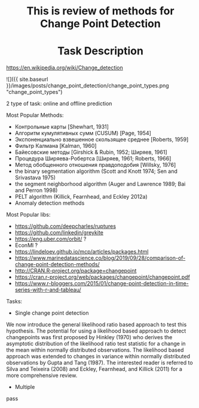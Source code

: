 <h1><div align="center"> This is review of methods for Change Point Detection</div></h1>

<h1><div align="center">Task Description</div></h1>

https://en.wikipedia.org/wiki/Change_detection

![]({{ site.baseurl }}/images/posts/change_point_detection/change_point_types.png "change_point_types")

2 type of task:
    online and offline prediction
    

Most Popular Methods:

- Контрольные карты [Shewhart, 1931]
- Алгоритм кумулятивных сумм (CUSUM) [Page, 1954]
- Экспоненциально взвешенное скользящее среднее [Roberts, 1959]
- Фильтр Калмана [Kalman, 1960]
- Байесовские методы [Girshick & Rubin, 1952; Ширяев, 1961]
- Процедура Ширяева-Робертса [Ширяев, 1961; Roberts, 1966]
- Метод обобщенного отношения правдоподобия [Willsky, 1976]
- the binary segmentation algorithm (Scott and Knott 1974; Sen and Srivastava 1975)
- the segment neighborhood algorithm (Auger and Lawrence 1989; Bai and Perron 1998) 
- PELT algorithm (Killick, Fearnhead, and Eckley 2012a)
- Anomaly detection methods

Most Popular libs:

- https://github.com/deepcharles/ruptures
- https://github.com/linkedin/greykite
- https://eng.uber.com/orbit/ ?
- EconMl ?
- https://lindeloev.github.io/mcp/articles/packages.html
- https://www.marinedatascience.co/blog/2019/09/28/comparison-of-change-point-detection-methods/
- http://CRAN.R-project.org/package=changepoint
- https://cran.r-project.org/web/packages/changepoint/changepoint.pdf
- https://www.r-bloggers.com/2015/01/change-point-detection-in-time-series-with-r-and-tableau/
 
Tasks:
- Single change point detection

We now introduce the general likelihood ratio based approach to test this hypothesis. The potential for using a likelihood based approach to detect changepoints was first proposed by Hinkley (1970) who derives the asymptotic distribution of the likelihood ratio test statistic for a change in the mean within normally distributed observations. The likelihood based approach was extended to changes in variance within normally distributed observations by Gupta and Tang (1987). The interested reader is referred to Silva and Teixeira (2008) and Eckley, Fearnhead, and Killick (2011) for a more comprehensive review.
- Multiple

pass